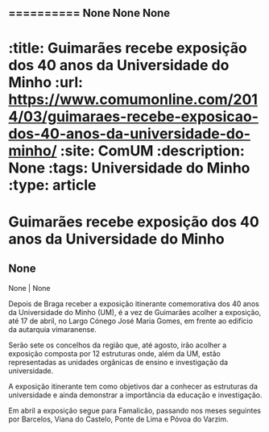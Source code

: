 
==========
None
None
None
---
:title: Guimarães recebe exposição dos 40 anos da Universidade do Minho
:url: https://www.comumonline.com/2014/03/guimaraes-recebe-exposicao-dos-40-anos-da-universidade-do-minho/
:site: ComUM
:description: None
:tags: Universidade do Minho
:type: article
==========


# **Guimarães recebe exposição dos 40 anos da Universidade do Minho**

## None

None | None

Depois de Braga receber a exposição itinerante comemorativa dos 40 anos da Universidade do Minho (UM), é a vez de Guimarães acolher a exposição, até 17 de abril, no Largo Cónego José Maria Gomes, em frente ao edifício da autarquia vimaranense.

Serão sete os concelhos da região que, até agosto, irão acolher a exposição composta por 12 estruturas onde, além da UM, estão representadas as unidades orgânicas de ensino e investigação da universidade.

A exposição itinerante tem como objetivos dar a conhecer as estruturas da universidade e ainda demonstrar a importância da educação e investigação.

Em abril a exposição segue para Famalicão, passando nos meses seguintes por Barcelos, Viana do Castelo, Ponte de Lima e Póvoa do Varzim.

